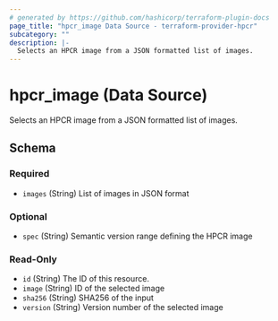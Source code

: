 ```yaml
---
# generated by https://github.com/hashicorp/terraform-plugin-docs
page_title: "hpcr_image Data Source - terraform-provider-hpcr"
subcategory: ""
description: |-
  Selects an HPCR image from a JSON formatted list of images.
---
```


# hpcr_image (Data Source)

Selects an HPCR image from a JSON formatted list of images.



<!-- schema generated by tfplugindocs -->
## Schema

### Required

- `images` (String) List of images in JSON format

### Optional

- `spec` (String) Semantic version range defining the HPCR image

### Read-Only

- `id` (String) The ID of this resource.
- `image` (String) ID of the selected image
- `sha256` (String) SHA256 of the input
- `version` (String) Version number of the selected image
